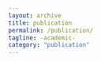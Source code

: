 ```yaml
---
layout: archive
title: publication
permalink: /publication/
tagline: -academic-
category: "publication"
---
```

